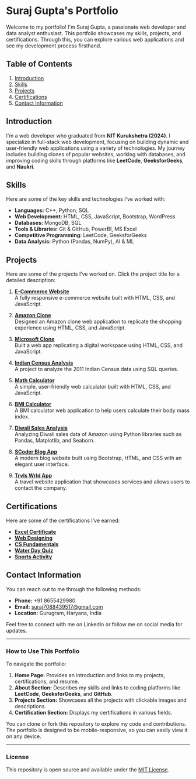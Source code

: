 # Suraj Gupta's Portfolio

Welcome to my portfolio! I'm Suraj Gupta, a passionate web developer and data analyst enthusiast. This portfolio showcases my skills, projects, and certifications. Through this, you can explore various web applications and see my development process firsthand.

## Table of Contents

1. [Introduction](#introduction)
2. [Skills](#skills)
3. [Projects](#projects)
4. [Certifications](#certifications)
5. [Contact Information](#contact-information)

## Introduction

I'm a web developer who graduated from **NIT Kurukshetra (2024)**. I specialize in full-stack web development, focusing on building dynamic and user-friendly web applications using a variety of technologies. My journey includes building clones of popular websites, working with databases, and improving coding skills through platforms like **LeetCode**, **GeeksforGeeks**, and **Naukri**.

## Skills

Here are some of the key skills and technologies I’ve worked with:

- **Languages:** C++, Python, SQL
- **Web Development:** HTML, CSS, JavaScript, Bootstrap, WordPress
- **Databases:** MongoDB, SQL
- **Tools & Libraries:** Git & GitHub, PowerBI, MS Excel
- **Competitive Programming:** LeetCode, GeeksforGeeks
- **Data Analysis:** Python (Pandas, NumPy), AI & ML

## Projects

Here are some of the projects I’ve worked on. Click the project title for a detailed description:

1. **[E-Commerce Website](https://e-commerce-web-application-lilac.vercel.app/)**  
   A fully responsive e-commerce website built with HTML, CSS, and JavaScript.

2. **[Amazon Clone](https://github.com/surajgupta-2003/Amazon-Clone)**  
   Designed an Amazon clone web application to replicate the shopping experience using HTML, CSS, and JavaScript.

3. **[Microsoft Clone](https://github.com/surajgupta-2003/Microsoft-Clone)**  
   Built a web app replicating a digital workspace using HTML, CSS, and JavaScript.

4. **[Indian Census Analysis](https://github.com/surajgupta-2003/SQL-project-of-Indian-Census-for-2011/tree/main)**  
   A project to analyze the 2011 Indian Census data using SQL queries.

5. **[Math Calculator](https://user-friendly-calculator.vercel.app/)**  
   A simple, user-friendly web calculator built with HTML, CSS, and JavaScript.

6. **[BMI Calculator](Image/BMI.JPG)**  
   A BMI calculator web application to help users calculate their body mass index.

7. **[Diwali Sales Analysis](https://github.com/surajgupta-2003/Diwali-Sales-Project-using-Python)**  
   Analyzing Diwali sales data of Amazon using Python libraries such as Pandas, Matplotlib, and Seaborn.

8. **[SCoder Blog App](https://bootsrap-blog-web-application.vercel.app/)**  
   A modern blog website built using Bootstrap, HTML, and CSS with an elegant user interface.

9. **[Trvls Wrld App](https://trvls-wrld.vercel.app/)**  
   A travel website application that showcases services and allows users to contact the company.

## Certifications

Here are some of the certifications I’ve earned:

- **[Excel Certificate](Image/certi-5.png)**
- **[Web Designing](Image/Certi1.JPG)**
- **[CS Fundamentals](Image/Certi2.JPG)**
- **[Water Day Quiz](Image/Certi3.JPG)**
- **[Sports Activity](Image/Certi4.JPG)**

## Contact Information

You can reach out to me through the following methods:

- **Phone:** +91 8655429980
- **Email:** [suraj7088439517@gmail.com](mailto:suraj7088439517@gmail.com)
- **Location:** Gurugram, Haryana, India

Feel free to connect with me on LinkedIn or follow me on social media for updates.

---

### How to Use This Portfolio

To navigate the portfolio:

1. **Home Page:** Provides an introduction and links to my projects, certifications, and resume.
2. **About Section:** Describes my skills and links to coding platforms like **LeetCode**, **GeeksforGeeks**, and **GitHub**.
3. **Projects Section:** Showcases all the projects with clickable images and descriptions.
4. **Certification Section:** Displays my certifications in various fields.

You can clone or fork this repository to explore my code and contributions. The portfolio is designed to be mobile-responsive, so you can easily view it on any device.

---

### License

This repository is open source and available under the [MIT License](LICENSE).
